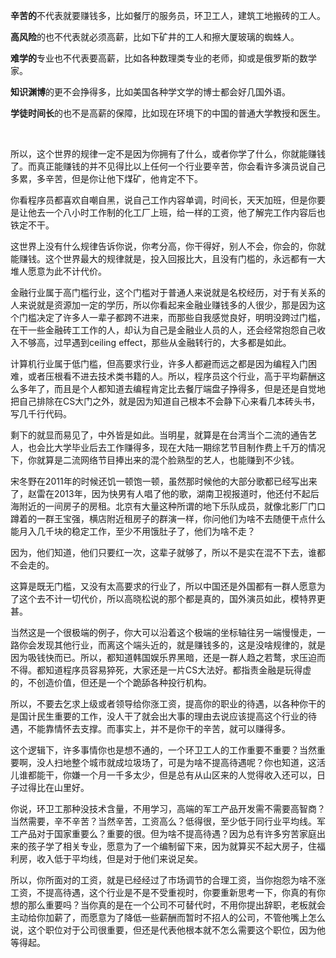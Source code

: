 <p data-pid="buUJ-gcF"><b>辛苦的</b>不代表就要赚钱多，比如餐厅的服务员，环卫工人，建筑工地搬砖的工人。</p><p data-pid="2wJtqM22"><b>高风险</b>的也不代表就必须高薪，比如下矿井的工人和擦大厦玻璃的蜘蛛人。</p><p data-pid="1qOqOP8O"><b>难学的</b>专业也不代表要高薪，比如各种数理类专业的老师，抑或是俄罗斯的数学家。</p><p data-pid="CxTB_6Jk"><b>知识渊博</b>的更不会挣得多，比如美国各种学文学的博士都会好几国外语。</p><p data-pid="rHaBcTiq"><b>学徒时间长</b>的也不是高薪的保障，比如现在环境下的中国的普通大学教授和医生。</p><br/><p data-pid="9t5YzjM6">所以，这个世界的规律一定不是因为你拥有了什么，或者你学了什么，你就能赚钱了。而真正能赚钱的并不见得比以上任何一个行业要辛苦，你会看许多演员说自己多累，多辛苦，但是你让他下煤矿，他肯定不下。</p><p data-pid="S3hawaCQ">你看程序员都喜欢自嘲自黑，说自己工作内容单调，时间长，天天加班，但是你要是让他去一个八小时工作制的化工厂上班，给一样的工资，他了解完工作内容后也铁定不干。</p><p data-pid="ao9sHvHt">这世界上没有什么规律告诉你说，你考分高，你干得好，别人不会，你会的，你就能赚钱。这个世界最大的规律就是，投入回报比大，且没有门槛的，永远都有一大堆人愿意为此不计代价。</p><p data-pid="BpQL1F_u">金融行业属于高门槛行业，这个门槛对于普通人来说就是名校经历，对于有关系的人来说就是资源加一定的学历，所以你看起来金融业赚钱多的人很少，那是因为这个门槛决定了许多人一辈子都跨不进来，而那些自我感觉良好，明明没跨过门槛，在干一些金融砖工工作的人，却认为自己是金融业人员的人，还会经常抱怨自己收入不够高，过早遇到ceiling effect，那些从金融转行的，大多都是如此。</p><p data-pid="lI9LcnUC">计算机行业属于低门槛，但高要求行业，许多人都避而远之都是因为编程入门困难，或者压根看不进去技术类书籍的人。所以，程序员这个行业，高于平均薪酬这么多年了，而且是个人都知道去编程肯定比去餐厅端盘子挣得多，但是还是自觉地把自己排除在CS大门之外，就是因为知道自己根本不会静下心来看几本砖头书，写几千行代码。</p><p data-pid="Kp4dBUe0">剩下的就显而易见了，中外皆是如此。当明星，就算是在台湾当个二流的通告艺人，也会比大学毕业后去工作赚得多，现在大陆一期综艺节目制作费上千万的情况下，你就算是二流网络节目捧出来的混个脸熟型的艺人，也能赚到不少钱。</p><p data-pid="YX-X4qhg">宋冬野在2011年的时候还饥一顿饱一顿，虽然那时候他的大部分歌都已经写出来了，赵雷在2013年，因为快男有人唱了他的歌，湖南卫视报道时，他还付不起后海附近的一间房子的房租。北京有大量这种所谓的地下乐队成员，就像北影厂门口蹲着的一群王宝强，横店附近租房子的群演一样，你问他们为啥不去随便干点什么能月入几千块的稳定工作，至少不用饿肚子了，他们为啥不走？</p><p data-pid="xyaVesHV">因为，他们知道，他们只要红一次，这辈子就够了，所以不是实在混不下去，谁都不会走的。</p><p data-pid="80dIOtA5">这算是既无门槛，又没有太高要求的行业了，所以中国还是外国都有一群人愿意为了这个去不计一切代价，所以高晓松说的那个都是真的，国外演员如此，模特界更甚。</p><p data-pid="-aUJhx8X">当然这是一个很极端的例子，你大可以沿着这个极端的坐标轴往另一端慢慢走，一路你会发现其他行业，而离这个端头近的，就是赚钱多的，这是没啥规律的，就是因为吸钱快而已。所以，都知道韩国娱乐界黑暗，还是一群人趋之若鹜，求压迫而不得。都知道程序员容易猝死，大家还是一片CS大法好。都指责金融是玩得虚的，不创造价值，但还是一个个跪舔各种投行机构。</p><p data-pid="417Sa3-C">所以，不要去乞求上级或者领导给你涨工资，提高你的职业的待遇，以各种你干的是国计民生重要的工作，没人干了就会出大事的理由去说应该提高这个行业的待遇，不能靠情怀去支撑。而事实上，并不是你干的辛苦，就可以赚得多。</p><p data-pid="taLUiprc">这个逻辑下，许多事情你也是想不通的，一个环卫工人的工作重要不重要？当然重要啊，没人扫地整个城市就成垃圾场了，可是为啥不提高待遇呢？你也知道，这活儿谁都能干，你嫌一个月一千多太少，但是总有从山区来的人觉得收入还可以，日子过得比在山里好。</p><p data-pid="Ljdrpjf1">你说，环卫工那种没技术含量，不用学习，高端的军工产品开发需不需要高智商？当然需要，辛不辛苦？当然辛苦，工资高么？低得很，至少低于同行业平均线。军工产品对于国家重要么？重要的很。但为啥不提高待遇？因为总有许多穷苦家庭出来的孩子学了相关专业，愿意为了一个编制留下来，因为就算买不起大房子，住福利房，收入低于平均线，但是对于他们来说足矣。</p><p data-pid="o0GLk194">所以，你所面对的工资，就是已经经过了市场调节的合理工资，当你抱怨为啥不涨工资，不提高待遇，这个行业是不是不受重视时，你要重新思考一下，你真的有你想的那么重要吗？当你真的是在一个公司不可替代时，不用你提出辞职，老板就会主动给你加薪了，而愿意为了降低一些薪酬而暂时不招人的公司，不管他嘴上怎么说，这个职位对于公司很重要，但还是代表他根本就不怎么需要这个职位，因为他等得起。</p>